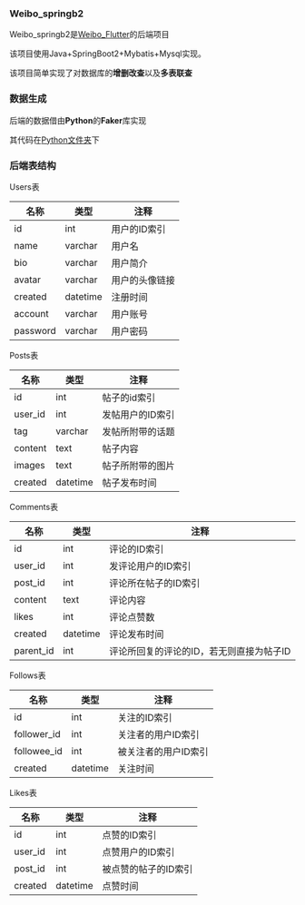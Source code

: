 ### Weibo_springb2

Weibo_springb2是[Weibo_Flutter](https://github.com/lierial/weibo_flutter)的后端项目

该项目使用Java+SpringBoot2+Mybatis+Mysql实现。

该项目简单实现了对数据库的**增删改查**以及**多表联查**

### 数据生成

后端的数据借由**Python**的**Faker**库实现

其代码在[Python文件夹](https://github.com/lierial/weibo_springb2/tree/main/python)下

### 后端表结构

Users表

| 名称     | 类型     | 注释           |
| -------- | -------- | -------------- |
| id       | int      | 用户的ID索引   |
| name     | varchar  | 用户名         |
| bio      | varchar  | 用户简介       |
| avatar   | varchar  | 用户的头像链接 |
| created  | datetime | 注册时间       |
| account  | varchar  | 用户账号       |
| password | varchar  | 用户密码       |

Posts表

| 名称    | 类型     | 注释             |
| ------- | -------- | ---------------- |
| id      | int      | 帖子的id索引     |
| user_id | int      | 发帖用户的ID索引 |
| tag     | varchar  | 发帖所附带的话题 |
| content | text     | 帖子内容         |
| images  | text     | 帖子所附带的图片 |
| created | datetime | 帖子发布时间     |

Comments表

| 名称      | 类型     | 注释                                     |
| --------- | -------- | ---------------------------------------- |
| id        | int      | 评论的ID索引                             |
| user_id   | int      | 发评论用户的ID索引                       |
| post_id   | int      | 评论所在帖子的ID索引                     |
| content   | text     | 评论内容                                 |
| likes     | int      | 评论点赞数                               |
| created   | datetime | 评论发布时间                             |
| parent_id | int      | 评论所回复的评论的ID，若无则直接为帖子ID |

Follows表

| 名称        | 类型     | 注释                 |
| ----------- | -------- | -------------------- |
| id          | int      | 关注的ID索引         |
| follower_id | int      | 关注者的用户ID索引   |
| followee_id | int      | 被关注者的用户ID索引 |
| created     | datetime | 关注时间             |

Likes表

| 名称    | 类型     | 注释                 |
| ------- | -------- | -------------------- |
| id      | int      | 点赞的ID索引         |
| user_id | int      | 点赞用户的ID索引     |
| post_id | int      | 被点赞的帖子的ID索引 |
| created | datetime | 点赞时间             |


